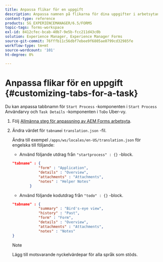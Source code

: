 ```yaml
---
title: Anpassa flikar för en uppgift
description: Anpassa namnen på flikarna för dina uppgifter i arbetsytan i LiveCycle AEM Forms.
content-type: reference
products: SG_EXPERIENCEMANAGER/6.5/FORMS
topic-tags: forms-workspace
exl-id: 8412cfec-bcab-40b7-9e5b-fcc211d43c0b
solution: Experience Manager, Experience Manager Forms
source-git-commit: 76fffb11c56dbf7ebee9f6805ae0799cd32985fe
workflow-type: tm+mt
source-wordcount: '101'
ht-degree: 0%

---
```


# Anpassa flikar för en uppgift {#customizing-tabs-for-a-task}

Du kan anpassa tabbnamn för `Start Process` -komponenten i `Start Process` Användarvy och `Task Details` -komponenten i `ToDo` Uber-vy.

1. Följ [Allmänna steg för anpassning av AEM Forms arbetsyta](/help/forms/using/generic-steps-html-workspace-customization.md).
1. Ändra värdet för `tabname`i `translation.json` -fil.

   Ändra till exempel `/apps/ws/locales/en-US/translation.json` för engelska till följande:

   * Använd följande utdrag från `"startprocess" : {}` -block.

   ```json
   "tabname" : {
               "form" : "Application",
               "details" : "Overview",
               "attachments" : "Attachments",
               "notes" : "Helper Notes"
           }
   ```

   * Använd följande kodutdrag från `"todo" : {}` -block.

   ```json
   "tabname" : {
               "summary" : "Bird's-eye view",
               "history" : "Past",
               "form" : "Form",
               "details" : "Overview",
               "attachments" : "Attachments",
               "notes" : "Notes"
   }
   ```

   >[!NOTE]
   >
   >Lägg till motsvarande nyckelvärdepar för alla språk som stöds.
